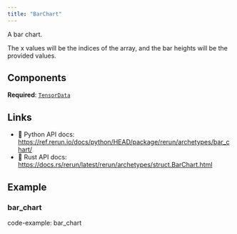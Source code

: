 ```yaml
---
title: "BarChart"
---
```


A bar chart.

The x values will be the indices of the array, and the bar heights will be the provided values.

## Components

**Required**: [`TensorData`](../components/tensor_data.md)

## Links
 * 🐍 Python API docs: https://ref.rerun.io/docs/python/HEAD/package/rerun/archetypes/bar_chart/
 * 🦀 Rust API docs: https://docs.rs/rerun/latest/rerun/archetypes/struct.BarChart.html

## Example

### bar_chart

code-example: bar_chart

